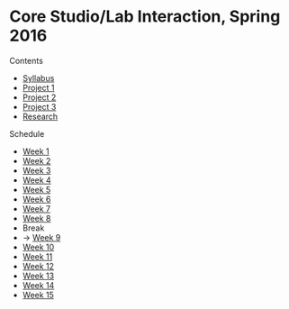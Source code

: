 # Core Studio/Lab Interaction, Spring 2016

Contents
* [Syllabus](Syllabus.md)
* [Project 1](Project1.md)
* [Project 2](Project2.md)
* [Project 3](Project3.md)
* [Research](Research.md)

Schedule
* [Week 1](Schedule/Week1.md)
* [Week 2](Schedule/Week2.md)
* [Week 3](Schedule/Week3.md)
* [Week 4](Schedule/Week4.md)
* [Week 5](Schedule/Week5.md)
* [Week 6](Schedule/Week6.md)
* [Week 7](Schedule/Week7.md)
* [Week 8](Schedule/Week8.md)
* Break
* → [Week 9](Schedule/Week9.md)
* [Week 10](Schedule/Week10.md)
* [Week 11](Schedule/Week11.md)
* [Week 12](Schedule/Week12.md)
* [Week 13](Schedule/Week13.md)
* [Week 14](Schedule/Week14.md)
* [Week 15](Schedule/Week15.md)
